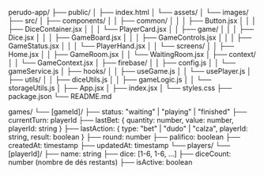 perudo-app/
├── public/
│   ├── index.html
│   └── assets/
│       └── images/
├── src/
│   ├── components/
│   │   ├── common/
│   │   │   ├── Button.jsx
│   │   │   ├── DiceContainer.jsx
│   │   │   └── PlayerCard.jsx
│   │   ├── game/
│   │   │   ├── Dice.jsx
│   │   │   ├── GameBoard.jsx
│   │   │   ├── GameControls.jsx
│   │   │   ├── GameStatus.jsx
│   │   │   └── PlayerHand.jsx
│   │   └── screens/
│   │       ├── Home.jsx
│   │       ├── GameRoom.jsx
│   │       └── WaitingRoom.jsx
│   ├── context/
│   │   └── GameContext.jsx
│   ├── firebase/
│   │   ├── config.js
│   │   └── gameService.js
│   ├── hooks/
│   │   ├── useGame.js
│   │   └── usePlayer.js
│   ├── utils/
│   │   ├── diceUtils.js
│   │   ├── gameLogic.js
│   │   └── storageUtils.js
│   ├── App.jsx
│   ├── index.jsx
│   └── styles.css
├── package.json
└── README.md



games/
  └── [gameId]/
       ├── status: "waiting" | "playing" | "finished"
       ├── currentTurn: playerId
       ├── lastBet: { quantity: number, value: number, playerId: string }
       ├── lastAction: { type: "bet" | "dudo" | "calza", playerId: string, result: boolean }
       ├── round: number
       ├── palifico: boolean
       ├── createdAt: timestamp
       ├── updatedAt: timestamp
       └── players/
            └── [playerId]/
                 ├── name: string
                 ├── dice: [1-6, 1-6, ...] 
                 ├── diceCount: number (nombre de dés restants)
                 ├── isActive: boolean

